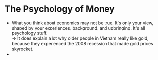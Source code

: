 # The Psychology of Money

- What you think about economics may not be true. It's only your view, shaped by your experiences, background, and upbringing. It's all psychology stuff.</br>
-> It does explain a lot why older people in Vietnam really like gold, because they experienced the 2008 recession that made gold prices skyrocket.
- 